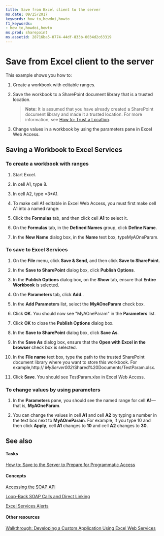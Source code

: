 ```yaml
---
title: Save from Excel client to the server
ms.date: 09/25/2017
keywords: how to,howdoi,howto
f1_keywords:
- how to,howdoi,howto
ms.prod: sharepoint
ms.assetid: 28716ba5-0774-44df-833b-0034d2c63319
---
```



# Save from Excel client to the server

This example shows you how to:
  
    
    


1. Create a workbook with editable ranges.
    
  
2. Save the workbook to a SharePoint document library that is a trusted location.
    
    > **Note:**
      > It is assumed that you have already created a SharePoint document library and made it a trusted location. For more information, see  [How to: Trust a Location](how-to-trust-a-location.md). 
3. Change values in a workbook by using the parameters pane in Excel Web Access.
    
  

## Saving a Workbook to Excel Services


### To create a workbook with ranges


1. Start Excel.
    
  
2. In cell A1, type 8.
    
  
3. In cell A2, type =3*A1.
    
  
4. To make cell A1 editable in Excel Web Access, you must first make cell A1 into a named range: 
    
1. Click the **Formulas** tab, and then click cell **A1** to select it.
    
  
2. On the **Formulas** tab, in the **Defined Names** group, click **Define Name**.
    
  
3. In the **New Name** dialog box, in the **Name** text box, typeMyAOneParam.
    
  

### To save to Excel Services


1. On the **File** menu, click **Save &amp; Send**, and then click **Save to SharePoint**. 
    
  
2. In the **Save to SharePoint** dialog box, click **Publish Options**.
    
  
3. In the **Publish Options** dialog box, on the **Show** tab, ensure that **Entire Workbook** is selected.
    
  
4. On the **Parameters** tab, click **Add**..
    
  
5. In the **Add Parameters** list, select the **MyAOneParam** check box.
    
  
6. Click **OK**. You should now see "MyAOneParam" in the **Parameters** list.
    
  
7. Click **OK** to close the **Publish Options** dialog box.
    
  
8. In the **Save to SharePoint** dialog box, click **Save As**.
    
  
9. In the **Save As** dialog box, ensure that the **Open with Excel in the browser** check box is selected.
    
  
10. In the **File name** text box, type the path to the trusted SharePoint document library where you want to store this workbook. For example,http:// _MyServer002_/Shared%20Documents/TestParam.xlsx.
    
  
11. Click **Save**. You should see TestParam.xlsx in Excel Web Access. 
    
  

### To change values by using parameters


1. In the **Parameters** pane, you should see the named range for cell **A1**—that is, **MyAOneParam**. 
    
  
2. You can change the values in cell **A1** and cell **A2** by typing a number in the text box next to **MyAOneParam**. For example, if you type 10 and then click **Apply**, cell **A1** changes to **10** and cell **A2** changes to **30**. 
    
  

## See also


#### Tasks


  
    
    
 [How to: Save to the Server to Prepare for Programmatic Access](how-to-save-to-the-server-to-prepare-for-programmatic-access.md)
#### Concepts


  
    
    
 [Accessing the SOAP API](accessing-the-soap-api.md)
  
    
    
 [Loop-Back SOAP Calls and Direct Linking](loop-back-soap-calls-and-direct-linking.md)
  
    
    
 [Excel Services Alerts](excel-services-alerts.md)
#### Other resources


  
    
    
 [Walkthrough: Developing a Custom Application Using Excel Web Services](walkthrough-developing-a-custom-application-using-excel-web-services.md)
